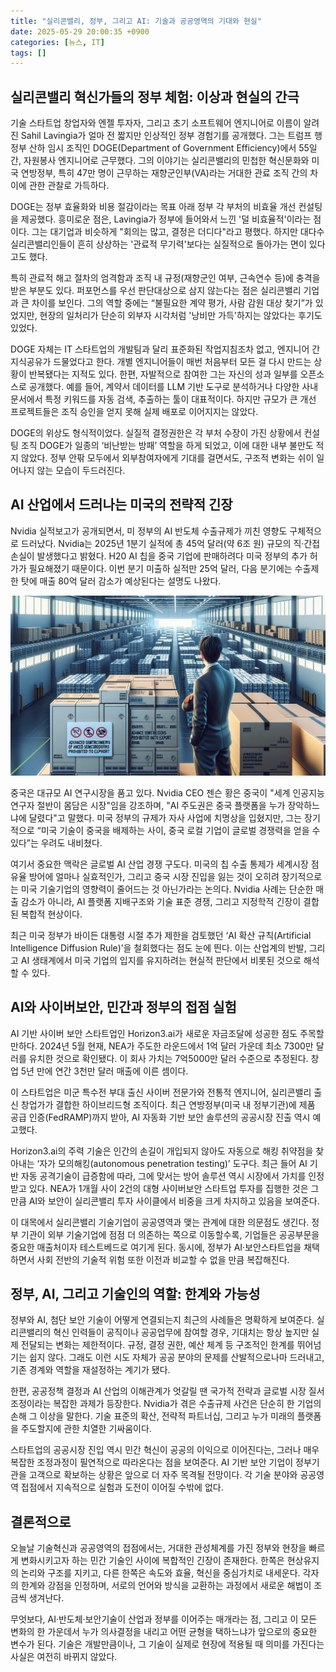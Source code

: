 ```yaml
---
title: "실리콘밸리, 정부, 그리고 AI: 기술과 공공영역의 기대와 현실"
date: 2025-05-29 20:00:35 +0900
categories: [뉴스, IT]
tags: []
---
```


## 실리콘밸리 혁신가들의 정부 체험: 이상과 현실의 간극

기술 스타트업 창업자와 엔젤 투자자, 그리고 초기 소프트웨어 엔지니어로 이름이 알려진 Sahil Lavingia가 얼마 전 짧지만 인상적인 정부 경험기를 공개했다. 그는 트럼프 행정부 산하 임시 조직인 DOGE(Department of Government Efficiency)에서 55일간, 자원봉사 엔지니어로 근무했다. 그의 이야기는 실리콘밸리의 민첩한 혁신문화와 미국 연방정부, 특히 47만 명이 근무하는 재향군인부(VA)라는 거대한 관료 조직 간의 차이에 관한 관찰로 가득하다.

DOGE는 정부 효율화와 비용 절감이라는 목표 아래 정부 각 부처의 비효율 개선 컨설팅을 제공했다. 흥미로운 점은, Lavingia가 정부에 들어와서 느낀 '덜 비효율적'이라는 점이다. 그는 대기업과 비슷하게 "회의는 많고, 결정은 더디다"라고 평했다. 하지만 대다수 실리콘밸리인들이 흔히 상상하는 '관료적 무기력'보다는 실질적으로 돌아가는 면이 있다고도 했다.

특히 관료적 해고 절차의 엄격함과 조직 내 규정(재향군인 여부, 근속연수 등)에 충격을 받은 부분도 있다. 퍼포먼스를 우선 판단대상으로 삼지 않는다는 점은 실리콘밸리 기업과 큰 차이를 보인다. 그의 역할 중에는 “불필요한 계약 평가, 사람 감원 대상 찾기”가 있었지만, 현장의 일처리가 단순히 외부자 시각처럼 '낭비만 가득'하지는 않았다는 후기도 있었다.

DOGE 자체는 IT 스타트업의 개발팀과 달리 표준화된 작업지침조차 없고, 엔지니어 간 지식공유가 드물었다고 한다. 개별 엔지니어들이 매번 처음부터 모든 걸 다시 만드는 상황이 반복됐다는 지적도 있다. 한편, 자발적으로 참여한 그는 자신의 성과 일부를 오픈소스로 공개했다. 예를 들어, 계약서 데이터를 LLM 기반 도구로 분석하거나 다양한 사내 문서에서 특정 키워드를 자동 검색, 추출하는 툴이 대표적이다. 하지만 규모가 큰 개선 프로젝트들은 조직 승인을 얻지 못해 실제 배포로 이어지지는 않았다.

DOGE의 위상도 형식적이었다. 실질적 결정권한은 각 부처 수장이 가진 상황에서 컨설팅 조직 DOGE가 일종의 ‘비난받는 방패’ 역할을 하게 되었고, 이에 대한 내부 불만도 적지 않았다. 정부 안팎 모두에서 외부참여자에게 기대를 걸면서도, 구조적 변화는 쉬이 일어나지 않는 모습이 두드러진다.

## AI 산업에서 드러나는 미국의 전략적 긴장

Nvidia 실적보고가 공개되면서, 미 정부의 AI 반도체 수출규제가 끼친 영향도 구체적으로 드러났다. Nvidia는 2025년 1분기 실적에 총 45억 달러(약 6조 원) 규모의 직·간접 손실이 발생했다고 밝혔다. H20 AI 칩을 중국 기업에 판매하려다 미국 정부의 추가 허가가 필요해졌기 때문이다. 이번 분기 미출하 실적만 25억 달러, 다음 분기에는 수출제한 탓에 매출 80억 달러 감소가 예상된다는 설명도 나왔다.

![수출 금지로 창고에 쌓인 첨단 반도체 상자와, 먼 거리를 바라보는 실리콘밸리 엔지니어의 뒷모습](assets/img/2025-05-29-1112a664-5de7-4731-a988-03dd6a46e405/1748516511023.png)

중국은 대규모 AI 연구시장을 품고 있다. Nvidia CEO 젠슨 황은 중국이 "세계 인공지능 연구자 절반이 몸담은 시장"임을 강조하며, "AI 주도권은 중국 플랫폼을 누가 장악하느냐에 달렸다"고 말했다. 미국 정부의 규제가 자사 사업에 치명상을 입혔지만, 그는 장기적으로 “미국 기술이 중국을 배제하는 사이, 중국 로컬 기업이 글로벌 경쟁력을 얻을 수 있다”는 우려도 내비쳤다.

여기서 중요한 맥락은 글로벌 AI 산업 경쟁 구도다. 미국의 칩 수출 통제가 세계시장 점유율 방어에 얼마나 실효적인가, 그리고 중국 시장 진입을 잃는 것이 오히려 장기적으로는 미국 기술기업의 영향력이 줄어드는 것 아닌가라는 논의다. Nvidia 사례는 단순한 매출 감소가 아니라, AI 플랫폼 지배구조와 기술 표준 경쟁, 그리고 지정학적 긴장이 결합된 복합적 현상이다.

최근 미국 정부가 바이든 대통령 시절 추가 제한을 검토했던 ‘AI 확산 규칙(Artificial Intelligence Diffusion Rule)’을 철회했다는 점도 눈에 띈다. 이는 산업계의 반발, 그리고 AI 생태계에서 미국 기업의 입지를 유지하려는 현실적 판단에서 비롯된 것으로 해석할 수 있다.

## AI와 사이버보안, 민간과 정부의 접점 실험

AI 기반 사이버 보안 스타트업인 Horizon3.ai가 새로운 자금조달에 성공한 점도 주목할 만하다. 2024년 5월 현재, NEA가 주도한 라운드에서 1억 달러 가운데 최소 7300만 달러를 유치한 것으로 확인됐다. 이 회사 가치는 7억5000만 달러 수준으로 추정된다. 창업 5년 만에 연간 3천만 달러 매출에 이른 셈이다.

이 스타트업은 미군 특수전 부대 출신 사이버 전문가와 전통적 엔지니어, 실리콘밸리 출신 창업가가 결합한 하이브리드형 조직이다. 최근 연방정부(미국 내 정부기관)에 제품 공급 인증(FedRAMP)까지 받아, AI 자동화 기반 보안 솔루션의 공공시장 진출 역시 예고했다.

Horizon3.ai의 주력 기술은 인간의 손길이 개입되지 않아도 자동으로 해킹 취약점을 찾아내는 ‘자가 모의해킹(autonomous penetration testing)’ 도구다. 최근 들어 AI 기반 자동 공격기술이 급증함에 따라, 그에 맞서는 방어 솔루션 역시 시장에서 가치를 인정받고 있다. NEA가 1개월 사이 2건의 대형 사이버보안 스타트업 투자를 집행한 것은 그만큼 AI와 보안이 실리콘밸리 투자 사이클에서 비중을 크게 차지하고 있음을 보여준다.

이 대목에서 실리콘밸리 기술기업이 공공영역과 맺는 관계에 대한 의문점도 생긴다. 정부 기관이 외부 기술기업에 점점 더 의존하는 쪽으로 이동할수록, 기업들은 공공부문을 중요한 매출처이자 테스트베드로 여기게 된다. 동시에, 정부가 AI·보안스타트업을 채택하면서 사회 전반의 기술적 위험 또한 이전과 비교할 수 없을 만큼 복잡해진다.

## 정부, AI, 그리고 기술인의 역할: 한계와 가능성

정부와 AI, 첨단 보안 기술이 어떻게 연결되는지 최근의 사례들은 명확하게 보여준다. 실리콘밸리의 혁신 인력들이 공직이나 공공업무에 참여할 경우, 기대치는 항상 높지만 실제 전달되는 변화는 제한적이다. 규정, 결정 권한, 예산 체계 등 구조적인 한계를 뛰어넘기는 쉽지 않다. 그래도 이런 시도 자체가 공공 분야의 문제를 산발적으로나마 드러내고, 기존 경계와 역할을 재설정하는 계기가 됐다.

한편, 공공정책 결정과 AI 산업의 이해관계가 엇갈릴 땐 국가적 전략과 글로벌 시장 질서 조정이라는 복잡한 과제가 등장한다. Nvidia가 겪은 수출규제 사건은 단순히 한 기업의 손해 그 이상을 말한다. 기술 표준의 확산, 전략적 파트너십, 그리고 누가 미래의 플랫폼을 주도할지에 관한 치열한 기싸움이다.

스타트업의 공공시장 진입 역시 민간 혁신이 공공의 이익으로 이어진다는, 그러나 매우 복잡한 조정과정이 필연적으로 따라온다는 점을 보여준다. AI 기반 보안 기업이 정부기관을 고객으로 확보하는 상황은 앞으로 더 자주 목격될 전망이다. 각 기술 분야와 공공영역 접점에서 지속적으로 실험과 도전이 이어질 수밖에 없다.

## 결론적으로

오늘날 기술혁신과 공공영역의 접점에서는, 거대한 관성체계를 가진 정부와 현장을 빠르게 변화시키고자 하는 민간 기술인 사이에 복합적인 긴장이 존재한다. 한쪽은 현상유지의 논리와 구조를 지키고, 다른 한쪽은 속도와 효율, 혁신을 중심가치로 내세운다. 각자의 한계와 강점을 인정하며, 서로의 언어와 방식을 교환하는 과정에서 새로운 해법이 조금씩 생겨난다.

무엇보다, AI·반도체·보안기술이 산업과 정부를 이어주는 매개라는 점, 그리고 이 모든 변화의 한 가운데서 누가 의사결정을 내리고 어떤 균형을 택하느냐가 앞으로의 중요한 변수가 된다. 기술은 개발만큼이나, 그 기술이 실제로 현장에 적용될 때 의미를 가진다는 사실은 여전히 바뀌지 않았다.